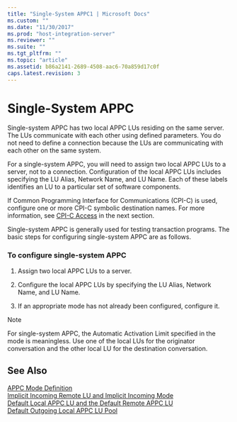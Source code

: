 ```yaml
---
title: "Single-System APPC1 | Microsoft Docs"
ms.custom: ""
ms.date: "11/30/2017"
ms.prod: "host-integration-server"
ms.reviewer: ""
ms.suite: ""
ms.tgt_pltfrm: ""
ms.topic: "article"
ms.assetid: b86a2141-2689-4508-aac6-70a859d17c0f
caps.latest.revision: 3
---
```

# Single-System APPC
Single-system APPC has two local APPC LUs residing on the same server. The LUs communicate with each other using defined parameters. You do not need to define a connection because the LUs are communicating with each other on the same system.  
  
 For a single-system APPC, you will need to assign two local APPC LUs to a server, not to a connection. Configuration of the local APPC LUs includes specifying the LU Alias, Network Name, and LU Name. Each of these labels identifies an LU to a particular set of software components.  
  
 If Common Programming Interface for Communications (CPI-C) is used, configure one or more CPI-C symbolic destination names. For more information, see [CPI-C Access](../core/cpi-c-access1.md) in the next section.  
  
 Single-system APPC is generally used for testing transaction programs. The basic steps for configuring single-system APPC are as follows.  
  
### To configure single-system APPC  
  
1.  Assign two local APPC LUs to a server.  
  
2.  Configure the local APPC LUs by specifying the LU Alias, Network Name, and LU Name.  
  
3.  If an appropriate mode has not already been configured, configure it.  
  
> [!NOTE]
>  For single-system APPC, the Automatic Activation Limit specified in the mode is meaningless. Use one of the local LUs for the originator conversation and the other local LU for the destination conversation.  
  
## See Also  
 [APPC Mode Definition](../core/appc-mode-definition1.md)   
 [Implicit Incoming Remote LU and Implicit Incoming Mode](../core/implicit-incoming-remote-lu-and-implicit-incoming-mode2.md)   
 [Default Local APPC LU and the Default Remote APPC LU](../core/default-local-appc-lu-and-the-default-remote-appc-lu2.md)   
 [Default Outgoing Local APPC LU Pool](../core/default-outgoing-local-appc-lu-pool2.md)